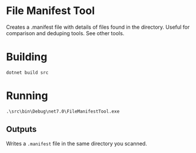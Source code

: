 # File Manifest Tool
Creates a .manifest file with details of files found in the directory. Useful for comparison and deduping tools. See other tools.

# Building
```
dotnet build src
```

# Running
```
.\src\bin\Debug\net7.0\FileManifestTool.exe
```

## Outputs
Writes a `.manifest` file in the same directory you scanned.
